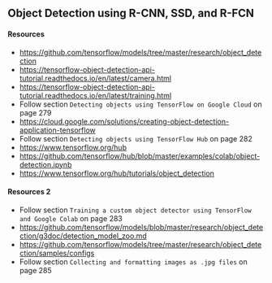 ## Object Detection using R-CNN, SSD, and R-FCN

#### Resources 

- https://github.com/tensorflow/models/tree/master/research/object_detection
- https://tensorflow-object-detection-api-tutorial.readthedocs.io/en/latest/camera.html
- https://tensorflow-object-detection-api-tutorial.readthedocs.io/en/latest/training.html
- Follow section `Detecting objects using TensorFlow on Google Cloud` on page 279
- https://cloud.google.com/solutions/creating-object-detection-application-tensorflow
- Follow section `Detecting objects using TensorFlow Hub` on page 282
- https://www.tensorflow.org/hub
- https://github.com/tensorflow/hub/blob/master/examples/colab/object-detection.ipynb
- https://www.tensorflow.org/hub/tutorials/object_detection


#### Resources 2

- Follow section `Training a custom object detector using TensorFlow and Google Colab` on page 283
- https://github.com/tensorflow/models/blob/master/research/object_detection/g3doc/detection_model_zoo.md
- https://github.com/tensorflow/models/tree/master/research/object_detection/samples/configs
- Follow section `Collecting and formatting images as .jpg files` on page 285



